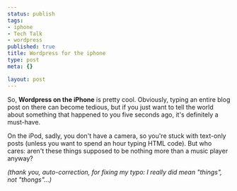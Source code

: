 ```yaml
--- 
status: publish
tags: 
- iphone
- Tech Talk
- wordpress
published: true
title: Wordpress for the iphone
type: post
meta: {}

layout: post
---
```

So, <strong>Wordpress on the iPhone</strong> is pretty cool. Obviously, typing an entire blog post on there can become tedious, but if you just want to tell the world about something that happened to you five seconds ago, it's definitely a must-have.

On the iPod, sadly, you don't have a camera, so you're stuck with text-only posts (unless you want to spend an hour typing HTML code). But who cares: aren't these things supposed to be nothing more than a music player anyway?

<em>(thank you, auto-correction, for fixing my typo: I really did mean "things", not "thongs"...)</em>
